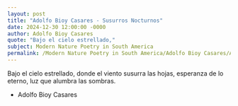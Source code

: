```yaml
---
layout: post
title: "Adolfo Bioy Casares - Susurros Nocturnos"
date: 2024-12-30 12:00:00 -0000
author: Adolfo Bioy Casares
quote: "Bajo el cielo estrellado,"
subject: Modern Nature Poetry in South America
permalink: /Modern Nature Poetry in South America/Adolfo Bioy Casares/Adolfo Bioy Casares - Susurros Nocturnos
---
```


Bajo el cielo estrellado,
donde el viento susurra las hojas,
esperanza de lo eterno,
luz que alumbra las sombras.

- Adolfo Bioy Casares
